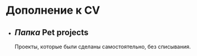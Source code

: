 # **Дополнение к CV**

- ## _Папка_ **Pet projects**

  Проекты, которые были сделаны самостоятельно, без списывания.
